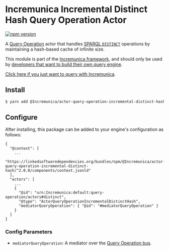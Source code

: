 # Incremunica Incremental Distinct Hash Query Operation Actor

[![npm version](https://badge.fury.io/js/%40Incremunica%2Factor-query-operation-incremental-distinct-hash.svg)](https://www.npmjs.com/package/@Incremunica/actor-query-operation-incremental-distinct-hash)

A [Query Operation](https://github.com/Incremunica/Incremunica/tree/master/packages/bus-query-operation) actor that handles [SPARQL `DISTINCT`](https://www.w3.org/TR/sparql11-query/#sparqlDistinct) operations
by maintaining a hash-based cache of infinite size.

This module is part of the [Incremunica framework](https://github.com/Incremunica/Incremunica),
and should only be used by [developers that want to build their own query engine](https://Incremunica.dev/docs/modify/).

[Click here if you just want to query with Incremunica](https://Incremunica.dev/docs/query/).

## Install

```bash
$ yarn add @Incremunica/actor-query-operation-incremental-distinct-hash
```

## Configure

After installing, this package can be added to your engine's configuration as follows:
```text
{
  "@context": [
    ...
    "https://linkedsoftwaredependencies.org/bundles/npm/@Incremunica/actor-query-operation-incremental-distinct-hash/^2.0.0/components/context.jsonld"  
  ],
  "actors": [
    ...
    {
      "@id": "urn:Incremunica:default:query-operation/actors#distinct",
      "@type": "ActorQueryOperationIncrementalDistinctHash",
      "mediatorQueryOperation": { "@id": "#mediatorQueryOperation" }
    }
  ]
}
```

### Config Parameters

* `mediatorQueryOperation`: A mediator over the [Query Operation bus](https://github.com/Incremunica/Incremunica/tree/master/packages/bus-query-operation).
